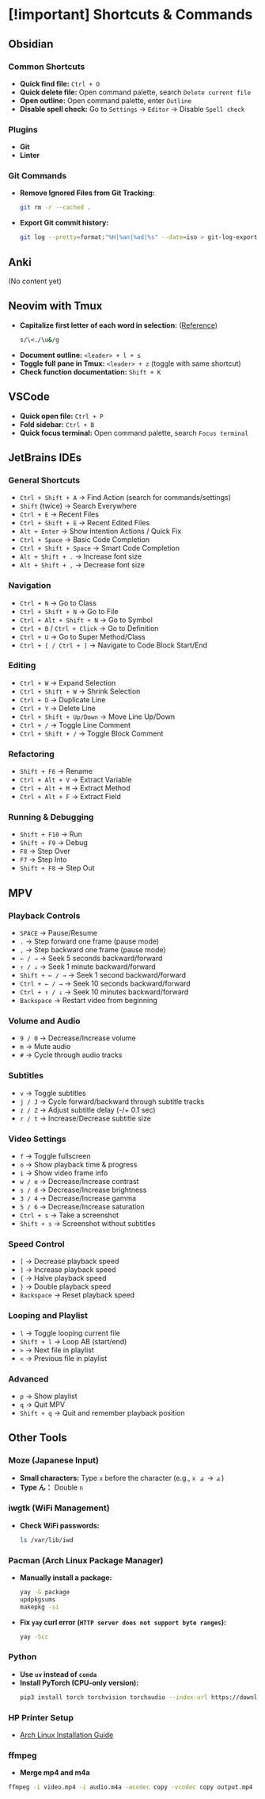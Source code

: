 
# [!important] Shortcuts & Commands

## Obsidian

### Common Shortcuts
- **Quick find file:** `Ctrl + O`
- **Quick delete file:** Open command palette, search `Delete current file`
- **Open outline:** Open command palette, enter `Outline`
- **Disable spell check:** Go to `Settings` → `Editor` → Disable `Spell check`

### Plugins
- **Git**
- **Linter**

### Git Commands
- **Remove Ignored Files from Git Tracking:**
  ```sh
  git rm -r --cached .
  ```
- **Export Git commit history:**
  ```sh
  git log --pretty=format:"%H|%an|%ad|%s" --date=iso > git-log-export.txt
  ```

## Anki

(No content yet)

## Neovim with Tmux

- **Capitalize first letter of each word in selection:** ([Reference](https://stackoverflow.com/questions/17440659/capitalize-first-letter-of-each-word-in-a-selection-using-vim))
  ```sh
  s/\<./\u&/g
  ```
- **Document outline:** `<leader> + l + s`
- **Toggle full pane in Tmux:** `<leader> + z` (toggle with same shortcut)
- **Check function documentation:** `Shift + K`

## VSCode

- **Quick open file:** `Ctrl + P`
- **Fold sidebar:** `Ctrl + B`
- **Quick focus terminal:** Open command palette, search `Focus terminal`

## JetBrains IDEs

### General Shortcuts
- `Ctrl + Shift + A` → Find Action (search for commands/settings)
- `Shift` (twice) → Search Everywhere
- `Ctrl + E` → Recent Files
- `Ctrl + Shift + E` → Recent Edited Files
- `Alt + Enter` → Show Intention Actions / Quick Fix
- `Ctrl + Space` → Basic Code Completion
- `Ctrl + Shift + Space` → Smart Code Completion
- `Alt + Shift + .` → Increase font size
- `Alt + Shift + ,` → Decrease font size

### Navigation
- `Ctrl + N` → Go to Class
- `Ctrl + Shift + N` → Go to File
- `Ctrl + Alt + Shift + N` → Go to Symbol
- `Ctrl + B` / `Ctrl + Click` → Go to Definition
- `Ctrl + U` → Go to Super Method/Class
- `Ctrl + [ / Ctrl + ]` → Navigate to Code Block Start/End

### Editing
- `Ctrl + W` → Expand Selection
- `Ctrl + Shift + W` → Shrink Selection
- `Ctrl + D` → Duplicate Line
- `Ctrl + Y` → Delete Line
- `Ctrl + Shift + Up/Down` → Move Line Up/Down
- `Ctrl + /` → Toggle Line Comment
- `Ctrl + Shift + /` → Toggle Block Comment

### Refactoring
- `Shift + F6` → Rename
- `Ctrl + Alt + V` → Extract Variable
- `Ctrl + Alt + M` → Extract Method
- `Ctrl + Alt + F` → Extract Field

### Running & Debugging
- `Shift + F10` → Run
- `Shift + F9` → Debug
- `F8` → Step Over
- `F7` → Step Into
- `Shift + F8` → Step Out

## MPV

### **Playback Controls**
- `SPACE` → Pause/Resume
- `.` → Step forward one frame (pause mode)
- `,` → Step backward one frame (pause mode)
- `← / →` → Seek 5 seconds backward/forward
- `↑ / ↓` → Seek 1 minute backward/forward
- `Shift + ← / →` → Seek 1 second backward/forward
- `Ctrl + ← / →` → Seek 10 seconds backward/forward
- `Ctrl + ↑ / ↓` → Seek 10 minutes backward/forward
- `Backspace` → Restart video from beginning

### **Volume and Audio**
- `9 / 0` → Decrease/Increase volume
- `m` → Mute audio
- `#` → Cycle through audio tracks

### **Subtitles**
- `v` → Toggle subtitles
- `j / J` → Cycle forward/backward through subtitle tracks
- `z / Z` → Adjust subtitle delay (-/+ 0.1 sec)
- `r / t` → Increase/Decrease subtitle size

### **Video Settings**
- `f` → Toggle fullscreen
- `o` → Show playback time & progress
- `i` → Show video frame info
- `w / e` → Decrease/Increase contrast
- `s / d` → Decrease/Increase brightness
- `3 / 4` → Decrease/Increase gamma
- `5 / 6` → Decrease/Increase saturation
- `Ctrl + s` → Take a screenshot
- `Shift + s` → Screenshot without subtitles

### **Speed Control**
- `[` → Decrease playback speed
- `]` → Increase playback speed
- `{` → Halve playback speed
- `}` → Double playback speed
- `Backspace` → Reset playback speed

### **Looping and Playlist**
- `l` → Toggle looping current file
- `Shift + l` → Loop AB (start/end)
- `>` → Next file in playlist
- `<` → Previous file in playlist

### **Advanced**
- `p` → Show playlist
- `q` → Quit MPV
- `Shift + q` → Quit and remember playback position

## Other Tools

### Moze (Japanese Input)
- **Small characters:** Type `x` before the character (e.g., `x ょ` → `ょ`)
- **Type ん：** Double `n`

### iwgtk (WiFi Management)
- **Check WiFi passwords:**
  ```sh
  ls /var/lib/iwd
  ```

### Pacman (Arch Linux Package Manager)

- **Manually install a package:**
  ```sh
  yay -G package
  updpkgsums
  makepkg -si
  ```
- **Fix `yay` curl error (`HTTP server does not support byte ranges`):**
  ```sh
  yay -Scc
  ```

### Python
- **Use `uv` instead of `conda`**
- **Install PyTorch (CPU-only version):**
  ```sh
  pip3 install torch torchvision torchaudio --index-url https://download.pytorch.org/whl/cpu
  ```

### HP Printer Setup
- [Arch Linux Installation Guide](https://unix.stackexchange.com/questions/359531/installing-hp-printer-driver-for-arch-linux)

### ffmpeg
- **Merge mp4 and m4a**
```sh
ffmpeg -i video.mp4 -i audio.m4a -acodec copy -vcodec copy output.mp4
 ```
